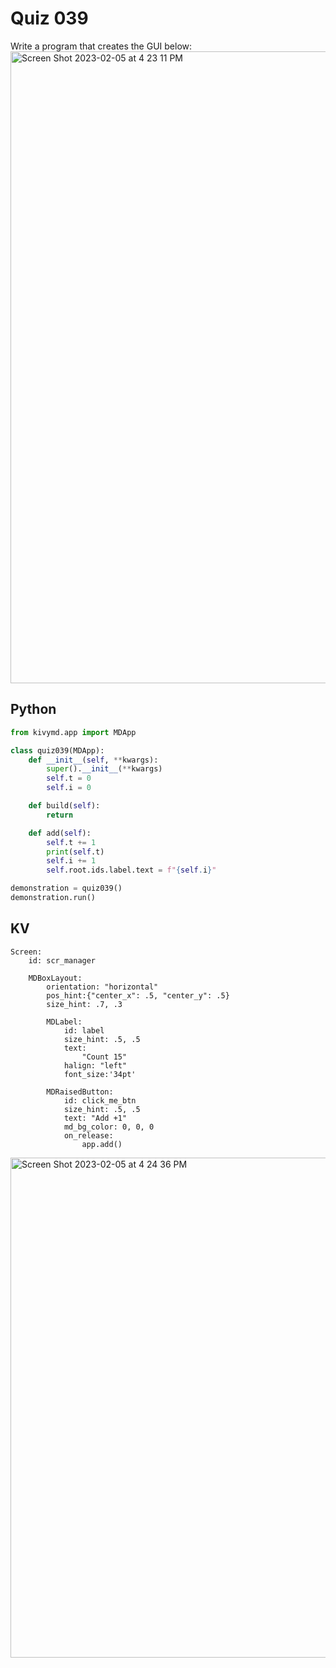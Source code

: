 # Quiz 039

Write a program that creates the GUI below:
<img width="1011" alt="Screen Shot 2023-02-05 at 4 23 11 PM" src="https://user-images.githubusercontent.com/111751273/216806896-25c058d9-764b-4860-b347-e00dc61e8088.png">

## Python
```.py
from kivymd.app import MDApp

class quiz039(MDApp):
    def __init__(self, **kwargs):
        super().__init__(**kwargs)
        self.t = 0
        self.i = 0

    def build(self):
        return

    def add(self):
        self.t += 1
        print(self.t)
        self.i += 1
        self.root.ids.label.text = f"{self.i}"

demonstration = quiz039()
demonstration.run()
```

## KV
```
Screen:
    id: scr_manager

    MDBoxLayout:
        orientation: "horizontal"
        pos_hint:{"center_x": .5, "center_y": .5}
        size_hint: .7, .3

        MDLabel:
            id: label
            size_hint: .5, .5
            text:
                "Count 15"
            halign: "left"
            font_size:'34pt'

        MDRaisedButton:
            id: click_me_btn
            size_hint: .5, .5
            text: "Add +1"
            md_bg_color: 0, 0, 0
            on_release:
                app.add()
```

<img width="800" alt="Screen Shot 2023-02-05 at 4 24 36 PM" src="https://user-images.githubusercontent.com/111751273/216806933-d2a8a2e6-bacd-42ae-a075-97149969c48e.png">
